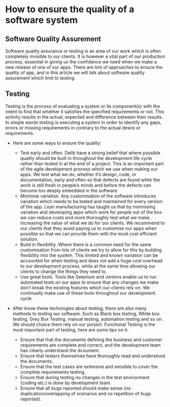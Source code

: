 # How to ensure the quality of a software system

## Software Quality Assurement

Software quality assurance or testing is an area of our work which is often completely invisible to our clients. It is however a vital part of our production process, essential in giving us the confidence we need when we make a new release of one of our apps. There are lots of approaches to ensure the quality of app, and in this article we will talk about software quality assurement which limit to testing.

## Testing

Testing is the process of evaluating a system or its component(s) with the intent to find that whether it satisfies the specified requirements or not. This activity results in the actual, expected and difference between their results. In simple words testing is executing a system in order to identify any gaps, errors or missing requirements in contrary to the actual desire or requirements.

- Here are some ways to ensure the quality:

	- Test early and often. Delib have a strong belief that where possible quality should be built in throughout the development life cycle rather than tested in at the end of a project. This is an important part of the agile development process which we use when making our apps. We test what we do, whether it’s design, code, or documentation, early and often so that defects are found while the work is still fresh in people’s minds and before the defects can become too deeply embedded in the software.
	- Minimise variation. Any customisation of the software introduces variation which needs to be tested and maintained for every version of the app. Lean manufacturing has taught us that by minimising variation and developing apps which work for people out of the box we can reduce costs and more thoroughly test what we make, increasing the value of what we do for our clients. We recommend to our clients that they avoid paying us to customise our apps when possible so that we can provide them with the most cost efficient solution.
	- Build in flexibility. Where there is a common need for the same customisation from lots of clients we try to allow for this by building flexibility into the system. This limited and known variation can be accounted for when testing and does not add a huge cost overhead to our development process, while at the same time allowing our clients to change the things they need to.
	- Use great tools. Tools like Selenium and Jenkins enable us to run automated tests on our apps to ensure that any changes we make don’t break the existing features which our clients rely on. We continually make use of these tools throughout our development cycle.

- After know these techologies about testing, there are also many methods to testing our software. Such as Black box testing, White box testing, Grey Box Testing, manual testing, automation testing and so on. We should choice them rely on our porject. Functional Testing is the most important part of testing, here are some tips on it:
	
	- Ensure that that the documents defining the business and customer requirements are complete and correct, and the development team has clearly understand the dcoument.
	- Ensure that testers themselves have thoroughly read and understood the documents.
	- Ensure that the test cases are extensive and sensible to cover the complete requirements testing.
	- Ensure that during testing no changes in the test environment (coding etc.) is done by development team.
	- Ensure that all bugs reported should make sense (no duplication/overlapping of scenarios and no repetition of bugs reported).

